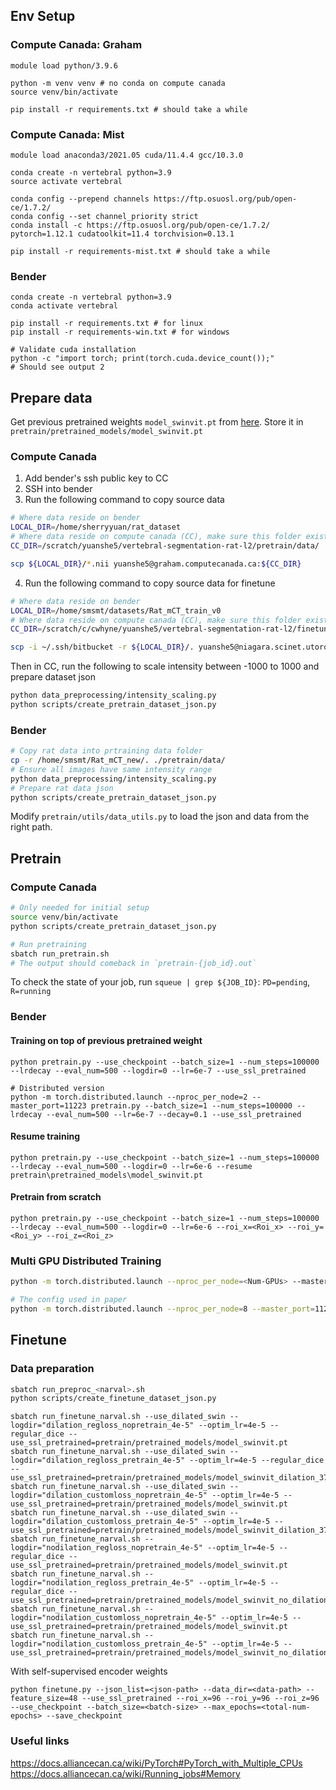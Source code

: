 
## Env Setup

### Compute Canada: Graham
```
module load python/3.9.6

python -m venv venv # no conda on compute canada
source venv/bin/activate

pip install -r requirements.txt # should take a while
```

### Compute Canada: Mist
```
module load anaconda3/2021.05 cuda/11.4.4 gcc/10.3.0

conda create -n vertebral python=3.9
source activate vertebral

conda config --prepend channels https://ftp.osuosl.org/pub/open-ce/1.7.2/
conda config --set channel_priority strict
conda install -c https://ftp.osuosl.org/pub/open-ce/1.7.2/ pytorch=1.12.1 cudatoolkit=11.4 torchvision=0.13.1

pip install -r requirements-mist.txt # should take a while
```

### Bender
```
conda create -n vertebral python=3.9
conda activate vertebral

pip install -r requirements.txt # for linux
pip install -r requirements-win.txt # for windows

# Validate cuda installation
python -c "import torch; print(torch.cuda.device_count());"
# Should see output 2
```

## Prepare data

Get previous pretrained weights `model_swinvit.pt` from [here](https://github.com/Project-MONAI/research-contributions/tree/6ca48250bcffc455482caf8328d6c8b149145257/SwinUNETR/Pretrain). Store it in `pretrain/pretrained_models/model_swinvit.pt`

### Compute Canada

1. Add bender's ssh public key to CC
2. SSH into bender
3. Run the following command to copy source data

```sh
# Where data reside on bender
LOCAL_DIR=/home/sherryyuan/rat_dataset
# Where data reside on compute canada (CC), make sure this folder exist on CC
CC_DIR=/scratch/yuanshe5/vertebral-segmentation-rat-l2/pretrain/data/

scp ${LOCAL_DIR}/*.nii yuanshe5@graham.computecanada.ca:${CC_DIR}
```

4. Run the following command to copy source data for finetune

```sh
# Where data reside on bender
LOCAL_DIR=/home/smsmt/datasets/Rat_mCT_train_v0
# Where data reside on compute canada (CC), make sure this folder exist on CC
CC_DIR=/scratch/c/cwhyne/yuanshe5/vertebral-segmentation-rat-l2/finetune/data/

scp -i ~/.ssh/bitbucket -r ${LOCAL_DIR}/. yuanshe5@niagara.scinet.utoronto.ca:${CC_DIR}
```

Then in CC, run the following to scale intensity between -1000 to 1000 and prepare dataset json

```sh
python data_preprocessing/intensity_scaling.py
python scripts/create_pretrain_dataset_json.py
```

### Bender

```sh
# Copy rat data into prtraining data folder
cp -r /home/smsmt/Rat_mCT_new/. ./pretrain/data/
# Ensure all images have same intensity range
python data_preprocessing/intensity_scaling.py
# Prepare rat data json
python scripts/create_pretrain_dataset_json.py
```

Modify `pretrain/utils/data_utils.py` to load the json and data from the right path.


## Pretrain

### Compute Canada

```sh
# Only needed for initial setup
source venv/bin/activate
python scripts/create_pretrain_dataset_json.py

# Run pretraining
sbatch run_pretrain.sh
# The output should comeback in `pretrain-{job_id}.out`
```

To check the state of your job, run `squeue | grep ${JOB_ID}`: `PD=pending`, `R=running`

### Bender

#### Training on top of previous pretrained weight
```
python pretrain.py --use_checkpoint --batch_size=1 --num_steps=100000 --lrdecay --eval_num=500 --logdir=0 --lr=6e-7 --use_ssl_pretrained

# Distributed version
python -m torch.distributed.launch --nproc_per_node=2 --master_port=11223 pretrain.py --batch_size=1 --num_steps=100000 --lrdecay --eval_num=500 --lr=6e-7 --decay=0.1 --use_ssl_pretrained
```

#### Resume training

```
python pretrain.py --use_checkpoint --batch_size=1 --num_steps=100000 --lrdecay --eval_num=500 --logdir=0 --lr=6e-6 --resume pretrain\pretrained_models\model_swinvit.pt
```

#### Pretrain from scratch

```
python pretrain.py --use_checkpoint --batch_size=1 --num_steps=100000 --lrdecay --eval_num=500 --logdir=0 --lr=6e-6 --roi_x=<Roi_x> --roi_y=<Roi_y> --roi_z=<Roi_z>
```

### Multi GPU Distributed Training

```bash
python -m torch.distributed.launch --nproc_per_node=<Num-GPUs> --master_port=11223 pretrain.py --batch_size=<Batch-Size> --num_steps=<Num-Steps> --lrdecay --eval_num=<Eval-Num> --logdir=<Exp-Num> --lr=<Lr>

# The config used in paper
python -m torch.distributed.launch --nproc_per_node=8 --master_port=11223 pretrain.py --batch_size=1 --num_steps=100000 --lrdecay --eval_num=500 --lr=6e-6 --decay=0.1
```



## Finetune

### Data preparation

```sh
sbatch run_preproc_<narval>.sh
python scripts/create_finetune_dataset_json.py
```

```
sbatch run_finetune_narval.sh --use_dilated_swin --logdir="dilation_regloss_nopretrain_4e-5" --optim_lr=4e-5 --regular_dice --use_ssl_pretrained=pretrain/pretrained_models/model_swinvit.pt
sbatch run_finetune_narval.sh --use_dilated_swin --logdir="dilation_regloss_pretrain_4e-5" --optim_lr=4e-5 --regular_dice --use_ssl_pretrained=pretrain/pretrained_models/model_swinvit_dilation_370768.pt
sbatch run_finetune_narval.sh --use_dilated_swin --logdir="dilation_customloss_nopretrain_4e-5" --optim_lr=4e-5 --use_ssl_pretrained=pretrain/pretrained_models/model_swinvit.pt
sbatch run_finetune_narval.sh --use_dilated_swin --logdir="dilation_customloss_pretrain_4e-5" --optim_lr=4e-5 --use_ssl_pretrained=pretrain/pretrained_models/model_swinvit_dilation_370768.pt
sbatch run_finetune_narval.sh --logdir="nodilation_regloss_nopretrain_4e-5" --optim_lr=4e-5 --regular_dice --use_ssl_pretrained=pretrain/pretrained_models/model_swinvit.pt
sbatch run_finetune_narval.sh --logdir="nodilation_regloss_pretrain_4e-5" --optim_lr=4e-5 --regular_dice --use_ssl_pretrained=pretrain/pretrained_models/model_swinvit_no_dilation_370767.pt
sbatch run_finetune_narval.sh --logdir="nodilation_customloss_nopretrain_4e-5" --optim_lr=4e-5 --use_ssl_pretrained=pretrain/pretrained_models/model_swinvit.pt
sbatch run_finetune_narval.sh --logdir="nodilation_customloss_pretrain_4e-5" --optim_lr=4e-5 --use_ssl_pretrained=pretrain/pretrained_models/model_swinvit_no_dilation_370767.pt
```

With self-supervised encoder weights

```
python finetune.py --json_list=<json-path> --data_dir=<data-path> --feature_size=48 --use_ssl_pretrained --roi_x=96 --roi_y=96 --roi_z=96  --use_checkpoint --batch_size=<batch-size> --max_epochs=<total-num-epochs> --save_checkpoint
```

### Useful links

https://docs.alliancecan.ca/wiki/PyTorch#PyTorch_with_Multiple_CPUs
https://docs.alliancecan.ca/wiki/Running_jobs#Memory
